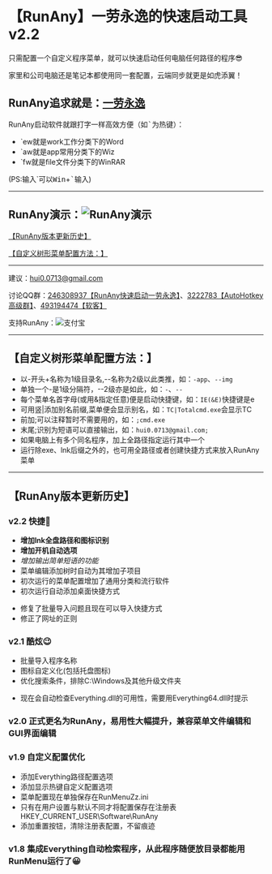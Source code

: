 # 【RunAny】一劳永逸的快速启动工具 v2.2

只需配置一个自定义程序菜单，就可以快速启动任何电脑任何路径的程序😎

家里和公司电脑还是笔记本都使用同一套配置，云端同步就更是如虎添翼！

RunAny追求就是：<u>**一劳永逸**</u>
---

RunAny启动软件就跟打字一样高效方便（如<kbd>\`</kbd>为热键）：

- \`ew就是work工作分类下的Word
- \`aw就是app常用分类下的Wiz
- \`fw就是file文件分类下的WinRAR

(PS:输入\`可以<kbd>Win</kbd>+<kbd>\`</kbd>输入)

---

RunAny演示：<img src="https://raw.githubusercontent.com/hui-Zz/RunAny/master/RunAny%E6%BC%94%E7%A4%BA.gif" alt="RunAny演示" style="max-width:60%;">
---

[【RunAny版本更新历史】](#ver)


[【自定义树形菜单配置方法：】](#tree)

---

建议：hui0.0713@gmail.com

讨论QQ群：[246308937【RunAny快速启动一劳永逸】](https://jq.qq.com/?_wv=1027&k=445Ug7u)、[3222783【AutoHotkey高级群】](https://jq.qq.com/?_wv=1027&k=43uBHer)、[493194474【软客】](https://jq.qq.com/?_wv=1027&k=43trxF5)

支持RunAny：![支付宝](https://raw.githubusercontent.com/hui-Zz/RunAny/master/支持RunAny.jpg)

---

## <a name="tree">【自定义树形菜单配置方法：】</a>

* 以-开头+名称为1级目录名,--名称为2级以此类推，如：`-app`、`--img`
* 单独一个-是1级分隔符，--2级亦是如此，如：`-`、`--`
* 每个菜单名首字母(或用&指定任意)便是启动快捷键，如：`IE(&E)`快捷键是e
* 可用竖|添加别名前缀,菜单便会显示别名，如：`TC|Totalcmd.exe`会显示TC
* 前加;可以注释暂时不需要用的，如：`;cmd.exe`
* 末尾;识别为短语可以直接输出，如：`hui0.0713@gmail.com;`
* 如果电脑上有多个同名程序，加上全路径指定运行其中一个
* 运行除exe、lnk后缀之外的，也可用全路径或者创建快捷方式来放入RunAny菜单

---

## <a name="ver">【RunAny版本更新历史】</a>

### v2.2 快捷🎈
+ **增加lnk全盘路径和图标识别**
+ **增加开机自动选项**
+ *增加输出简单短语的功能*
+ 菜单编辑添加树时自动为其增加子项目
+ 初次运行的菜单配置增加了通用分类和流行软件
+ 初次运行自动添加桌面快捷方式
* 修复了批量导入问题且现在可以导入快捷方式
* 修正了网址的正则

### v2.1 酷炫😉
+ 批量导入程序名称
+ 图标自定义化(包括托盘图标)
+ 优化搜索条件，排除C:\Windows及其他升级文件夹
* 现在会自动检查Everything.dll的可用性，需要用Everything64.dll时提示

### v2.0 正式更名为RunAny，易用性大幅提升，兼容菜单文件编辑和GUI界面编辑

### v1.9 自定义配置优化

+ 添加Everything路径配置选项
+ 添加显示热键自定义配置选项
+ 菜单配置现在单独保存在RunMenuZz.ini
+ 只有在用户设置与默认不同才将配置保存在注册表HKEY_CURRENT_USER\Software\RunAny
+ 添加重置按钮，清除注册表配置，不留痕迹

### v1.8 集成Everything自动检索程序，从此程序随便放目录都能用RunMenu运行了😀

